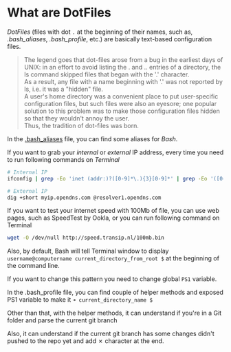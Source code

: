 # What are DotFiles

*DotFiles* (files with dot `.` at the beginning of their names, such as, *.bash_aliases*, *.bash_profile*, etc.) are basically text-based configuration files.

> The legend goes that dot-files arose from a bug in the earliest days of UNIX: in an effort to avoid listing the . and .. entries of a directory, the ls command skipped files that began with the '.' character.  
As a result, any file with a name beginning with '.' was not reported by ls, i.e. it was a "hidden" file.  
A user's home directory was a convenient place to put user-specific configuration files, but such files were also an eyesore; one popular solution to this problem was to make those configuration files hidden so that they wouldn't annoy the user.  
Thus, the tradition of dot-files was born.

In the [.bash_aliases](./dotfiles/.bash_aliases) file, you can find some aliases for _Bash_.

If you want to grab your _internal_ or _external_ IP address, every time you need to run following commands on _Terminal_

```bash
# Internal IP
ifconfig | grep -Eo 'inet (addr:)?([0-9]*\.){3}[0-9]*' | grep -Eo '([0-9]*\.){3}[0-9]*' | grep -v '127.0.0.1'

# External IP
dig +short myip.opendns.com @resolver1.opendns.com
```

If you want to test your internet speed with 100Mb of file, you can use web pages, such as SpeedTest by Ookla, or you can run following command on Terminal

```bash
wget -O /dev/null http://speed.transip.nl/100mb.bin
```

Also, by default, Bash will tell Terminal window to display `username@computername current_directory_from_root $` at the beginning of the command line.

If you want to change this pattern you need to change global `PS1` variable.

In the .bash_profile file, you can find couple of helper methods and exposed PS1 variable to make it `➜ current_directory_name $`

Other than that, with the helper methods, it can understand if you're in a Git folder and parse the current git branch

Also, it can understand if the current git branch has some changes didn't pushed to the repo yet and add ✗ character at the end.
